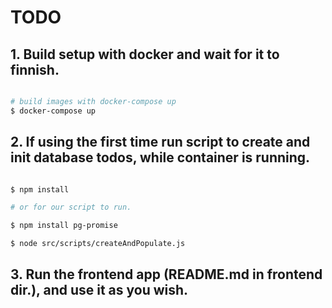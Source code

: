 # TODO

## 1. Build setup with docker and wait for it to finnish.
```bash

# build images with docker-compose up
$ docker-compose up

```
## 2. If using the first time run script to create and init database todos, while container is running. 

```bash

$ npm install 

# or for our script to run.

$ npm install pg-promise

$ node src/scripts/createAndPopulate.js

```

## 3. Run the frontend app (README.md in frontend dir.), and use it as you wish.

